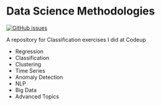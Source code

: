 # Data Science Methodologies
[![GitHub issues](https://img.shields.io/github/issues/escalante-eric/ds-methodologies-exercises?logo=GitHub&logoColor=%23ff0000&style=flat-square)](https://github.com/escalante-eric/ds-methodologies-exercises/issues)

A repository for Classification exercises I did at Codeup
- Regression
- Classification 
- Clustering
- Time Series
- Anomaly Detection
- NLP
- Big Data
- Advanced Topics

